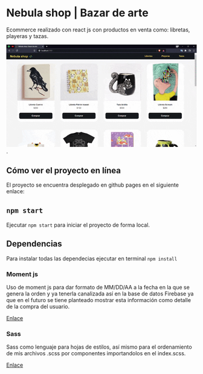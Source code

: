 # Nebula shop | Bazar de arte

Ecommerce realizado con react js con productos en venta como: libretas, playeras y tazas.

![Flujo de ecommerce](./src/assets/gif/nebula-shop.gif).

## Cómo ver el proyecto en línea

El proyecto se encuentra desplegado en github pages en el siguiente enlace:

## `npm start`

Ejecutar `npm start` para iniciar el proyecto de forma local.

## Dependencias

Para instalar todas las dependecias ejecutar en terminal `npm install`

### Moment js

Uso de moment js para dar formato de MM/DD/AA a la fecha en la que se genera la orden y ya tenerla canalizada así en la base de datos Firebase ya que en el futuro se tiene planteado mostrar esta información como detalle de la compra del usuario.

[Enlace](https://github.com/moment/moment/ "Repositorio moment js")

### Sass

Sass como lenguaje para hojas de estilos, así mismo para el ordenamiento de mis archivos .scss por componentes importandolos en el index.scss.

[Enlace](https://github.com/sass/sass "Repositorio sass")
